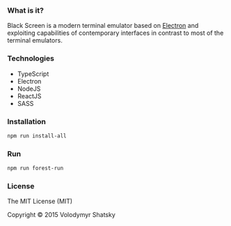 ### What is it?

Black Screen is a modern terminal emulator based on [Electron](https://github.com/atom/electron) and exploiting
capabilities of contemporary interfaces in contrast to most of the terminal emulators.

### Technologies

* TypeScript
* Electron
* NodeJS
* ReactJS
* SASS

### Installation

```bash
npm run install-all
```

### Run

```bash
npm run forest-run
```

### License

The MIT License (MIT)

Copyright © 2015 Volodymyr Shatsky
